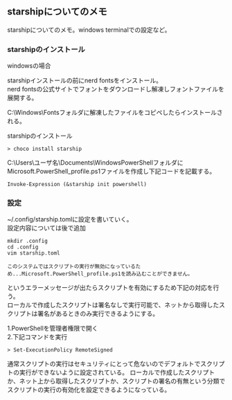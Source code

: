 ## starshipについてのメモ

starshipについてのメモ。windows terminalでの設定など。

### starshipのインストール

windowsの場合

starshipインストールの前にnerd fontsをインストール。  
nerd fontsの公式サイトでフォントをダウンロードし解凍しフォントファイルを展開する。

C:\Windows\Fontsフォルダに解凍したファイルをコピペしたらインストールされる。

starshipのインストール

```
> choco install starship
```

C:\Users\ユーザ名\Documents\WindowsPowerShellフォルダに  
Microsoft.PowerShell_profile.ps1ファイルを作成し下記コードを記載する。

```
Invoke-Expression (&starship init powershell)
```

### 設定

~/.config/starship.tomlに設定を書いていく。  
設定内容については後で追加

```
mkdir .config
cd .config
vim starship.toml
```

```
このシステムではスクリプトの実行が無効になっているため...Microsoft.PowerShell_profile.ps1を読み込むことができません。
```

というエラーメッセージが出たらスクリプトを有効にするため下記の対応を行う。  
ローカルで作成したスクリプトは署名なしで実行可能で、ネットから取得したスクリプトは署名があるときのみ実行できるようにする。

1.PowerShellを管理者権限で開く  
2.下記コマンドを実行

```
> Set-ExecutionPolicy RemoteSigned
```

通常スクリプトの実行はセキュリティにとって危ないのでデフォルトでスクリプトの実行ができないように設定されている。 
ローカルで作成したスクリプトか、ネット上から取得したスクリプトか、スクリプトの署名の有無という分類で  
スクリプトの実行の有効化を設定できるようになっている。


